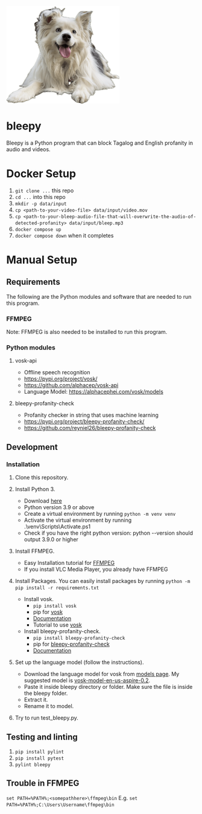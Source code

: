<img src="https://github.com/blaineam/bleepy/blob/main/bleepy.png?raw=true" width="300" height="auto" alt="bleepy mascott" />

# bleepy
Bleepy is a Python program that can block Tagalog and English profanity in audio and videos.

# Docker Setup
1. `git clone ...` this repo
2. `cd ...` into this repo
3. `mkdir -p data/input`
4. `cp <path-to-your-video-file> data/input/video.mov`
5. `cp <path-to-your-bleep-audio-file-that-will-overwrite-the-audio-of-detected-profanity> data/input/bleep.mp3`
6. `docker compose up`
7. `docker compose down` when it completes

# Manual Setup
## Requirements
The following are the Python modules and software that are needed to run this program.

### FFMPEG
Note: FFMPEG is also needed to be installed to run this program.

### Python modules
1. vosk-api
   - Offline speech recognition
   - https://pypi.org/project/vosk/
   - https://github.com/alphacep/vosk-api
   - Language Model: https://alphacephei.com/vosk/models

2. bleepy-profanity-check
   - Profanity checker in string that uses machine learning
   - https://pypi.org/project/bleepy-profanity-check/
   - https://github.com/reyniel26/bleepy-profanity-check

## Development

### Installation

1. Clone this repository.
2. Install Python 3.
   - Download [here](https://www.python.org/downloads/)
   - Python version 3.9 or above
   - Create a virtual environment by running `python -m venv venv`
   - Activate the virtual environment by running .\venv\Scripts\Activate.ps1
   - Check if you have the right python version: python --version should output 3.9.0 or higher

3. Install FFMPEG.
   - Easy Installation tutorial for [FFMPEG](https://www.wikihow.com/Install-FFmpeg-on-Windows)
   - If you install VLC Media Player, you already have FFMPEG

4. Install Packages. You can easily install packages by running `python -m pip install -r requirements.txt`
   - Install vosk.
      - `pip install vosk`
      - pip for [vosk](https://pypi.org/project/vosk/)
      - [Documentation](https://github.com/alphacep/vosk-api)
      - Tutorial to use [vosk](https://www.youtube.com/watch?v=Itic1lFc4Gg)
   - Install bleepy-profanity-check.
      - `pip install bleepy-profanity-check`
      - pip for [bleepy-profanity-check](https://pypi.org/project/bleepy-profanity-check/)
      - [Documentation](https://github.com/reyniel26/bleepy-profanity-check)

5. Set up the language model (follow the instructions).
   - Download the language model for vosk from [models page](https://alphacephei.com/vosk/models). My suggested model is [vosk-model-en-us-aspire-0.2](https://alphacephei.com/vosk/models/vosk-model-en-us-aspire-0.2.zip).
   - Paste it inside bleepy directory or folder. Make sure the file is inside the bleepy folder.
   - Extract it.
   - Rename it to model.
6. Try to run test_bleepy.py.

## Testing and linting

1. `pip install pylint`
2. `pip install pytest`
3. `pylint bleepy`

## Trouble in FFMPEG

`set PATH=%PATH%;<somepathhere>\ffmpeg\bin`
E.g. `set PATH=%PATH%;C:\Users\Username\ffmpeg\bin`
